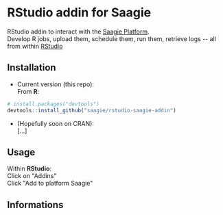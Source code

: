 # RStudio addin for Saagie
  
RStudio addin to interact with the [Saagie Platform](https://www.saagie.com/).  
Develop R jobs, upload them, schedule them, run them, retrieve logs -- all from within [RStudio](https://www.rstudio.com/)

## Installation

* Current version (this repo):  
From **R**:  

```R
# install.packages("devtools")
devtools::install_github("saagie/rstudio-saagie-addin")
```
* (Hopefully soon on CRAN):  
[...]

## Usage

Within **RStudio**:  
Click on "Addins"  
Click "Add to platform Saagie"  

## Informations
